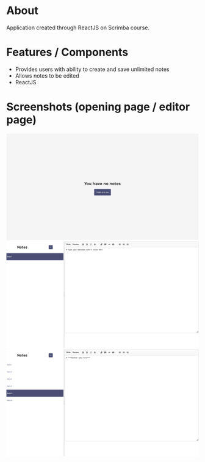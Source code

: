 # About
Application created through ReactJS on Scrimba course.

# Features / Components
- Provides users with ability to create and save unlimited notes
- Allows notes to be edited
- ReactJS


# Screenshots (opening page / editor page)
<img src="screenshots/screenshot.png" />
<img src="screenshots/screenshot1.png" />
<img src="screenshots/screenshot2.png" />
